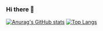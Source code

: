 ### Hi there 👋

<!--
**huanglinqing123/huanglinqing123** is a ✨ _special_ ✨ repository because its `README.md` (this file) appears on your GitHub profile.

Here are some ideas to get you started:

- 🔭 I’m currently working on ...
- 🌱 I’m currently learning ...
- 👯 I’m looking to collaborate on ...
- 🤔 I’m looking for help with ...
- 💬 Ask me about ...
- 📫 How to reach me: ...
- 😄 Pronouns: ...
- ⚡ Fun fact: ...
-->

[![Anurag's GitHub stats](https://github-readme-stats.vercel.app/api?username=huanglinqing123)](https://github.com/anuraghazra/github-readme-stats)
[![Top Langs](https://github-readme-stats.vercel.app/api/top-langs/?username=huanglinqing123&layout=compact)](https://github.com/anuraghazra/github-readme-stats)
